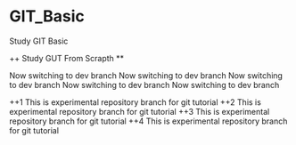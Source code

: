 # GIT_Basic
Study GIT Basic

++ Study GUT From Scrapth **

 Now switching to dev branch
 Now switching to dev branch
  Now switching to dev branch
   Now switching to dev branch Now switching to dev branch

++1 This is experimental repository branch for git tutorial
++2 This is experimental repository branch for git tutorial
++3 This is experimental repository branch for git tutorial
++4 This is experimental repository branch for git tutorial
